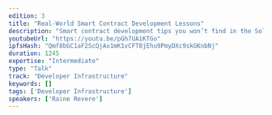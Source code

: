 ```yaml
---
edition: 3
title: "Real-World Smart Contract Development Lessons"
description: "Smart contract development tips you won’t find in the Solidity docs, from low level coding patterns to high level leadership skills. Raine Revere describes the techniques of central logging, modular libraries, arbitration, role analysis, context dependence, and skilled leadership in a talk for experienced and aspiring smart contract developers alike."
youtubeUrl: "https://youtu.be/pGh7UAiKTGo"
ipfsHash: "Qmf8bGC1aF2ScQjAx1mK1vCFT8jEhu9PmyDXc9skGKnbNj"
duration: 1245
expertise: "Intermediate"
type: "Talk"
track: "Developer Infrastructure"
keywords: []
tags: ['Developer Infrastructure']
speakers: ['Raine Revere']
---
```

